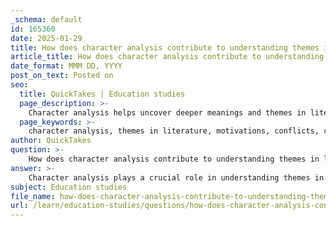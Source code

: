 ```yaml
---
_schema: default
id: 165360
date: 2025-01-29
title: How does character analysis contribute to understanding themes in literature?
article_title: How does character analysis contribute to understanding themes in literature?
date_format: MMM DD, YYYY
post_on_text: Posted on
seo:
  title: QuickTakes | Education studies
  page_description: >-
    Character analysis helps uncover deeper meanings and themes in literature by revealing motivations, highlighting contrasts, showcasing character development, and exploring symbolism and dialogue.
  page_keywords: >-
    character analysis, themes in literature, motivations, conflicts, character development, symbolism, representation, literary analysis, societal issues, human experiences
author: QuickTakes
question: >-
    How does character analysis contribute to understanding themes in literature?
answer: >-
    Character analysis plays a crucial role in understanding themes in literature by providing insights into the motivations, traits, and development of characters, which often reflect broader societal issues and human experiences. Here are several ways in which character analysis contributes to thematic understanding:\n\n1. **Revealing Motivations and Conflicts**: By examining a character's motivations, readers can uncover the underlying conflicts that drive the narrative. For instance, in F. Scott Fitzgerald's *The Great Gatsby*, analyzing Jay Gatsby's obsession with wealth and status reveals themes of the American Dream and the moral decay of society. Gatsby's pursuit of material success ultimately leads to his downfall, highlighting the emptiness of such aspirations.\n\n2. **Highlighting Contrasts**: Characters often serve as foils to one another, which can illuminate key themes. In *Pride and Prejudice*, Elizabeth Bennet and Mr. Darcy's contrasting personalities and social standings help to explore themes of class, pride, and prejudice. Elizabeth's independence and wit challenge societal norms, while Darcy's initial arrogance reflects the rigid class structures of their time.\n\n3. **Character Development**: The evolution of a character throughout a narrative can signify thematic progression. For example, in Shakespeare's *Much Ado About Nothing*, the character of Beatrice undergoes significant development, which allows for a deeper exploration of themes such as love, gender roles, and the nature of relationships. Her transformation from a witty, independent woman to someone who embraces love and partnership reflects the complexities of romantic relationships.\n\n4. **Symbolism and Representation**: Characters can embody specific themes or societal issues. For instance, in Harper Lee's *To Kill a Mockingbird*, Atticus Finch represents moral integrity and the fight against racial injustice. Analyzing his character helps readers understand the themes of empathy, justice, and the loss of innocence in the context of the American South during the 1930s.\n\n5. **Language and Dialogue**: The way characters express themselves through language can reveal their inner thoughts and societal positions, contributing to thematic depth. In *Much Ado About Nothing*, the use of wordplay and dramatic irony in the dialogues between Beatrice and Benedick not only provides humor but also underscores themes of love and misunderstanding.\n\nIn summary, character analysis is integral to literary analysis as it uncovers the deeper meanings and themes within a text. By examining characters' traits, motivations, and developments, readers gain a richer understanding of the narrative and its commentary on the human experience.
subject: Education studies
file_name: how-does-character-analysis-contribute-to-understanding-themes-in-literature.md
url: /learn/education-studies/questions/how-does-character-analysis-contribute-to-understanding-themes-in-literature
---
```


&nbsp;